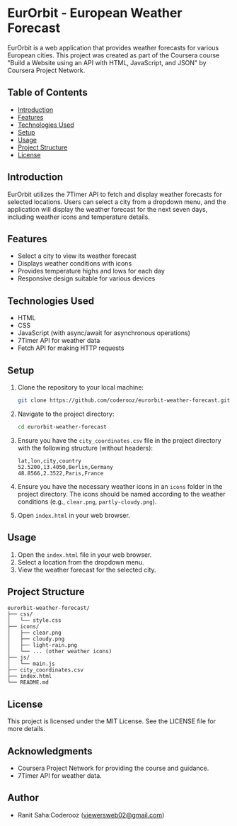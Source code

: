 
# EurOrbit - European Weather Forecast

EurOrbit is a web application that provides weather forecasts for various European cities. This project was created as part of the Coursera course "Build a Website using an API with HTML, JavaScript, and JSON" by Coursera Project Network.

## Table of Contents
- [Introduction](#introduction)
- [Features](#features)
- [Technologies Used](#technologies-used)
- [Setup](#setup)
- [Usage](#usage)
- [Project Structure](#project-structure)
- [License](#license)

## Introduction
EurOrbit utilizes the 7Timer API to fetch and display weather forecasts for selected locations. Users can select a city from a dropdown menu, and the application will display the weather forecast for the next seven days, including weather icons and temperature details.

## Features
- Select a city to view its weather forecast
- Displays weather conditions with icons
- Provides temperature highs and lows for each day
- Responsive design suitable for various devices

## Technologies Used
- HTML
- CSS
- JavaScript (with async/await for asynchronous operations)
- 7Timer API for weather data
- Fetch API for making HTTP requests

## Setup
1. Clone the repository to your local machine:
    ```bash
    git clone https://github.com/coderooz/eurorbit-weather-forecast.git
    ```

2. Navigate to the project directory:
    ```bash
    cd eurorbit-weather-forecast
    ```

3. Ensure you have the `city_coordinates.csv` file in the project directory with the following structure (without headers):
    ```csv
    lat,lon,city,country
    52.5200,13.4050,Berlin,Germany
    48.8566,2.3522,Paris,France
    ```

4. Ensure you have the necessary weather icons in an `icons` folder in the project directory. The icons should be named according to the weather conditions (e.g., `clear.png`, `partly-cloudy.png`).

5. Open `index.html` in your web browser.

## Usage
1. Open the `index.html` file in your web browser.
2. Select a location from the dropdown menu.
3. View the weather forecast for the selected city.

## Project Structure
```
eurorbit-weather-forecast/
├── css/
│   └── style.css
├── icons/
│   ├── clear.png
│   ├── cloudy.png
│   ├── light-rain.png
│   └── ... (other weather icons)
├── js/
│   └── main.js
├── city_coordinates.csv
├── index.html
└── README.md
```

## License
This project is licensed under the MIT License. See the LICENSE file for more details.

## Acknowledgments
- Coursera Project Network for providing the course and guidance.
- 7Timer API for weather data.

## Author
- Ranit Saha:Coderooz (viewersweb02@gmail.com)

